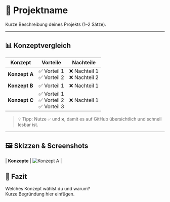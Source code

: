# 📌 Projektname

Kurze Beschreibung deines Projekts (1–2 Sätze).

---

## 📊 Konzeptvergleich

| Konzept | Vorteile | Nachteile |
|--------|----------|-----------|
| **Konzept A** | ✅ Vorteil 1 <br> ✅ Vorteil 2 | ❌ Nachteil 1 <br> ❌ Nachteil 2 |
| **Konzept B** | ✅ Vorteil 1 | ❌ Nachteil 1 |
| **Konzept C** | ✅ Vorteil 1 <br> ✅ Vorteil 2 <br> ✅ Vorteil 3 | ❌ Nachteil 1 |

> 💡 Tipp: Nutze `✅` und `❌`, damit es auf GitHub übersichtlich und schnell lesbar ist.

---

## 🖼️ Skizzen & Screenshots
| **Konzepte** | ![Konzept A](images/LAYOUT.png) |


## 📝 Fazit

Welches Konzept wählst du und warum?  
Kurze Begründung hier einfügen.

